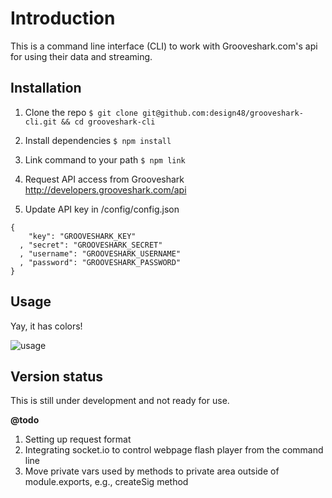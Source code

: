 # Introduction

This is a command line interface (CLI) to work with Grooveshark.com's api for using their data and streaming.

## Installation

1. Clone the repo
`$ git clone git@github.com:design48/grooveshark-cli.git && cd grooveshark-cli`

2. Install dependencies
`$ npm install`

3. Link command to your path
`$ npm link`

4. Request API access from Grooveshark
http://developers.grooveshark.com/api

5. Update API key in <repo>/config/config.json
```
{
    "key": "GROOVESHARK_KEY"
  , "secret": "GROOVESHARK_SECRET"
  , "username": "GROOVESHARK_USERNAME"
  , "password": "GROOVESHARK_PASSWORD"
}
```


## Usage

Yay, it has colors!

![usage](http://content.screencast.com/users/User48/folders/Jing/media/a5cbde98-dfa6-4e56-a1a7-1acdec01b23c/00000083.png)


## Version status

This is still under development and not ready for use.

**@todo**

1. Setting up request format
2. Integrating socket.io to control webpage flash player from the command line
3. Move private vars used by methods to private area outside of module.exports, e.g., createSig method


